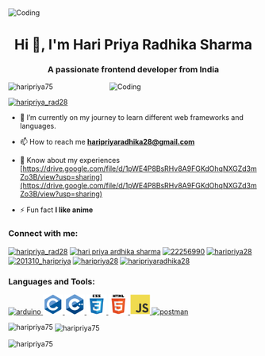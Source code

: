 <img align="center" alt="Coding" width="100%" height="350" src="https://e1.pxfuel.com/desktop-wallpaper/90/391/desktop-wallpaper-evening-sun-rays-in-2022-red-anime-scenery.jpg">

<h1 align="center">Hi 👋, I'm Hari Priya Radhika Sharma</h1>
<h3 align="center">A passionate frontend developer from India</h3>
<img align="right" alt="Coding" width="300" src="https://i.pinimg.com/originals/75/8f/1c/758f1cd8cede9c3e4711306fc030f4ce.gif">

<p align="left"> <img src="https://komarev.com/ghpvc/?username=haripriya75&label=Profile%20views&color=0e75b6&style=flat" alt="haripriya75" /> </p>

<p align="left"> <a href="https://twitter.com/haripriya_rad28" target="blank"><img src="https://img.shields.io/twitter/follow/haripriya_rad28?logo=twitter&style=for-the-badge" alt="haripriya_rad28" /></a> </p>

- 🌱 I’m currently on my journey to learn different web frameworks and languages.

- 📫 How to reach me **haripriyaradhika28@gmail.com**

- 📄 Know about my experiences [https://drive.google.com/file/d/1pWE4P8BsRHv8A9FGKdOhqNXGZd3mZo3B/view?usp=sharing](https://drive.google.com/file/d/1pWE4P8BsRHv8A9FGKdOhqNXGZd3mZo3B/view?usp=sharing)

- ⚡ Fun fact **I like anime**

<h3 align="left">Connect with me:</h3>
<p align="left">
<a href="https://twitter.com/haripriya_rad28" target="blank"><img align="center" src="https://raw.githubusercontent.com/rahuldkjain/github-profile-readme-generator/master/src/images/icons/Social/twitter.svg" alt="haripriya_rad28" height="30" width="40" /></a>
<a href="https://linkedin.com/in/hari priya ardhika sharma" target="blank"><img align="center" src="https://raw.githubusercontent.com/rahuldkjain/github-profile-readme-generator/master/src/images/icons/Social/linked-in-alt.svg" alt="hari priya ardhika sharma" height="30" width="40" /></a>
<a href="https://stackoverflow.com/users/22256990" target="blank"><img align="center" src="https://raw.githubusercontent.com/rahuldkjain/github-profile-readme-generator/master/src/images/icons/Social/stack-overflow.svg" alt="22256990" height="30" width="40" /></a>
<a href="https://www.codechef.com/users/haripriya28" target="blank"><img align="center" src="https://cdn.jsdelivr.net/npm/simple-icons@3.1.0/icons/codechef.svg" alt="haripriya28" height="30" width="40" /></a>
<a href="https://www.hackerrank.com/201310_haripriya" target="blank"><img align="center" src="https://raw.githubusercontent.com/rahuldkjain/github-profile-readme-generator/master/src/images/icons/Social/hackerrank.svg" alt="201310_haripriya" height="30" width="40" /></a>
<a href="https://www.leetcode.com/haripriya28" target="blank"><img align="center" src="https://raw.githubusercontent.com/rahuldkjain/github-profile-readme-generator/master/src/images/icons/Social/leet-code.svg" alt="haripriya28" height="30" width="40" /></a>
<a href="https://auth.geeksforgeeks.org/user/haripriyaradhika28" target="blank"><img align="center" src="https://raw.githubusercontent.com/rahuldkjain/github-profile-readme-generator/master/src/images/icons/Social/geeks-for-geeks.svg" alt="haripriyaradhika28" height="30" width="40" /></a>
</p>

<h3 align="left">Languages and Tools:</h3>
<p align="left"> <a href="https://www.arduino.cc/" target="_blank" rel="noreferrer"> <img src="https://cdn.worldvectorlogo.com/logos/arduino-1.svg" alt="arduino" width="40" height="40"/> </a> <a href="https://www.cprogramming.com/" target="_blank" rel="noreferrer"> <img src="https://raw.githubusercontent.com/devicons/devicon/master/icons/c/c-original.svg" alt="c" width="40" height="40"/> </a> <a href="https://www.w3schools.com/cpp/" target="_blank" rel="noreferrer"> <img src="https://raw.githubusercontent.com/devicons/devicon/master/icons/cplusplus/cplusplus-original.svg" alt="cplusplus" width="40" height="40"/> </a> <a href="https://www.w3schools.com/css/" target="_blank" rel="noreferrer"> <img src="https://raw.githubusercontent.com/devicons/devicon/master/icons/css3/css3-original-wordmark.svg" alt="css3" width="40" height="40"/> </a> <a href="https://www.w3.org/html/" target="_blank" rel="noreferrer"> <img src="https://raw.githubusercontent.com/devicons/devicon/master/icons/html5/html5-original-wordmark.svg" alt="html5" width="40" height="40"/> </a> <a href="https://developer.mozilla.org/en-US/docs/Web/JavaScript" target="_blank" rel="noreferrer"> <img src="https://raw.githubusercontent.com/devicons/devicon/master/icons/javascript/javascript-original.svg" alt="javascript" width="40" height="40"/> </a> <a href="https://postman.com" target="_blank" rel="noreferrer"> <img src="https://www.vectorlogo.zone/logos/getpostman/getpostman-icon.svg" alt="postman" width="40" height="40"/> </a> </p>

<p><img align="left" src="https://github-readme-stats.vercel.app/api/top-langs?username=haripriya75&show_icons=true&locale=en&layout=compact" alt="haripriya75" /></p>

<p>&nbsp;<img align="center" src="https://github-readme-stats.vercel.app/api?username=haripriya75&show_icons=true&locale=en" alt="haripriya75" /></p>

<p><img align="center" src="https://github-readme-streak-stats.herokuapp.com/?user=haripriya75&" alt="haripriya75" /></p>
